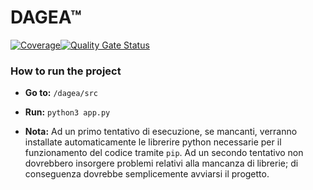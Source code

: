 # DAGEA™
[![Coverage](https://qube.hjkl.gq/api/project_badges/measure?project=team10_dagea_AYQZW1D8XMVnFi3f5j-Y&metric=coverage&token=78ce87c27f4cdf4f925e738d1738646cc0841c28)](https://qube.hjkl.gq/dashboard?id=team10_dagea_AYQZW1D8XMVnFi3f5j-Y)[![Quality Gate Status](https://qube.hjkl.gq/api/project_badges/measure?project=team10_dagea_AYQZW1D8XMVnFi3f5j-Y&metric=alert_status&token=78ce87c27f4cdf4f925e738d1738646cc0841c28)](https://qube.hjkl.gq/dashboard?id=team10_dagea_AYQZW1D8XMVnFi3f5j-Y)
### How to run the project
- **Go to:**  ``` /dagea/src ```

- **Run:** ```python3 app.py ```

- **Nota:** Ad un primo tentativo di esecuzione, se mancanti, verranno installate automaticamente le librerire python necessarie per il funzionamento del codice tramite ```pip```.
Ad un secondo tentativo non dovrebbero insorgere problemi relativi alla mancanza di librerie; di conseguenza dovrebbe semplicemente avviarsi il progetto. 
